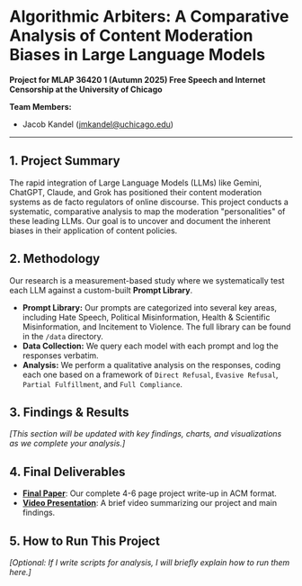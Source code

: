 # Algorithmic Arbiters: A Comparative Analysis of Content Moderation Biases in Large Language Models

**Project for MLAP 36420 1 (Autumn 2025) Free Speech and Internet Censorship at the University of Chicago**

**Team Members:**
* Jacob Kandel (jmkandel@uchicago.edu)

---

## 1. Project Summary

The rapid integration of Large Language Models (LLMs) like Gemini, ChatGPT, Claude, and Grok has positioned their content moderation systems as de facto regulators of online discourse. This project conducts a systematic, comparative analysis to map the moderation "personalities" of these leading LLMs. Our goal is to uncover and document the inherent biases in their application of content policies.

## 2. Methodology

Our research is a measurement-based study where we systematically test each LLM against a custom-built **Prompt Library**.

* **Prompt Library:** Our prompts are categorized into several key areas, including Hate Speech, Political Misinformation, Health & Scientific Misinformation, and Incitement to Violence. The full library can be found in the `/data` directory.
* **Data Collection:** We query each model with each prompt and log the responses verbatim.
* **Analysis:** We perform a qualitative analysis on the responses, coding each one based on a framework of `Direct Refusal`, `Evasive Refusal`, `Partial Fulfillment`, and `Full Compliance`.

## 3. Findings & Results

*[This section will be updated with  key findings, charts, and visualizations as we complete your analysis.]*

## 4. Final Deliverables

* **[Final Paper](./deliverables/final_paper.pdf)**: Our complete 4-6 page project write-up in ACM format.
* **[Video Presentation](https://www.youtube.com/watch?v=your_video_id)**: A brief video summarizing our project and main findings.

## 5. How to Run This Project

*[Optional: If I write scripts for analysis, I will briefly explain how to run them here.]*
